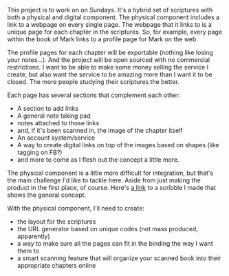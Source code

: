 This project is to work on on Sundays. It's a hybrid set of scriptures with both a physical and digital component. The physical component includes a link to a webpage on every single page. The webpage that it links to is a unique page for each chapter in the scriptures. So, for example, every page within the book of Mark links to a profile page for Mark on the web.

The profile pages for each chapter will be exportable (nothing like losing your notes...). And the project will be open sourced with no commercial restrictions. I want to be able to make some money selling the service I create, but also want the service to be amazing more than I want it to be closed. The more people studying their scriptures the better.

Each page has several sections that complement each other:
- A section to add links
- A general note taking pad
- notes attached to those links
- and, if it's been scanned in, the image of the chapter itself
- An account system/service
- A way to create digital links on top of the images based on shapes (like tagging on FB?)
- and more to come as I flesh out the concept a little more.

The physical component is a little more difficult for integration, but that's the main challenge I'd like to tackle here. Aside from just making the product in the first place, of course. Here's [a link](https://www.evernote.com/shard/s23/sh/7bda1387-647d-4bef-8eb6-b16f3becdee9/ce2841cd55e93ba1415e73819751d53a) to a scribble I made that shows the general concept.

With the physical component, I'll need to create:
- the layout for the scriptures
- the URL generator based on unique codes (not mass produced, apparently)
- a way to make sure all the pages can fit in the binding the way I want them to
- a smart scanning feature that will organize your scanned book into their appropriate chapters online
